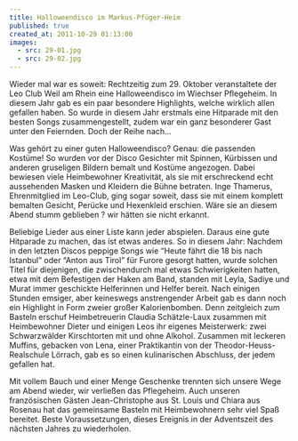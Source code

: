 ```yaml
---
title: Halloweendisco im Markus-Pfüger-Heim
published: true
created_at: 2011-10-29 01:13:00
images:
  - src: 29-01.jpg
  - src: 29-02.jpg
---
```


Wieder mal war es soweit: Rechtzeitig zum 29. Oktober veranstaltete der Leo Club Weil am Rhein eine Halloweendisco im Wiechser Pflegeheim. In diesem Jahr gab es ein paar besondere Highlights, welche wirklich allen gefallen haben. So wurde in diesem Jahr erstmals eine Hitparade mit den besten Songs zusammengestellt, zudem war ein ganz besonderer Gast unter den Feiernden. Doch der Reihe nach…

Was gehört zu einer guten Halloweendisco? Genau: die passenden Kostüme! So wurden vor der Disco Gesichter mit Spinnen, Kürbissen und anderen gruseligen Bildern bemalt und Kostüme angezogen. Dabei bewiesen viele Heimbewohner Kreativität, als sie mit erschreckend echt aussehenden Masken und Kleidern die Bühne betraten. Inge Thamerus, Ehrenmitglied im Leo-Club, ging sogar soweit, dass sie mit einem komplett bemalten Gesicht, Perücke und Hexenkleid erschien. Wäre sie an diesem Abend stumm geblieben ? wir hätten sie nicht erkannt.

Beliebige Lieder aus einer Liste kann jeder abspielen. Daraus eine gute Hitparade zu machen, das ist etwas anderes. So in diesem Jahr: Nachdem in den letzten Discos peppige Songs wie “Heute fährt die 18 bis nach Istanbul” oder “Anton aus Tirol” für Furore gesorgt hatten, wurde solchen Titel für diejenigen, die zwischendurch mal etwas Schwierigkeiten hatten, etwa mit dem Befestigen der Haken am Band, standen mit Leyla, Sadiye und Murat immer geschickte Helferinnen und Helfer bereit. Nach einigen Stunden emsiger, aber keineswegs anstrengender Arbeit gab es dann noch ein Highlight in Form zweier großer Kalorienbomben. Denn zeitgleich zum Basteln erschuf Heimbetreuerin Claudia Schätzle-Laux zusammen mit Heimbewohner Dieter und einigen Leos ihr eigenes Meisterwerk: zwei Schwarzwälder Kirschtorten mit und ohne Alkohol. Zusammen mit leckeren Muffins, gebacken von Lena, einer Praktikantin von der Theodor-Heuss-Realschule Lörrach, gab es so einen kulinarischen Abschluss, der jedem gefallen hat.

Mit vollem Bauch und einer Menge Geschenke trennten sich unsere Wege am Abend wieder, wir verließen das Pflegeheim. Auch unseren französischen Gästen Jean-Christophe aus St. Louis und Chiara aus Rosenau hat das gemeinsame Basteln mit Heimbewohnern sehr viel Spaß bereitet. Beste Voraussetzungen, dieses Ereignis in der Adventszeit des nächsten Jahres zu wiederholen.
